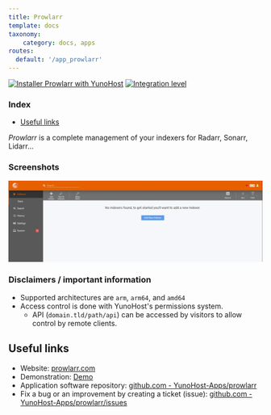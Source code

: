 ```yaml
---
title: Prowlarr
template: docs
taxonomy:
    category: docs, apps
routes:
  default: '/app_prowlarr'
---
```


[![Installer Prowlarr with YunoHost](https://install-app.yunohost.org/install-with-yunohost.svg)](https://install-app.yunohost.org/?app=prowlarr) [![Integration level](https://dash.yunohost.org/integration/prowlarr.svg)](https://dash.yunohost.org/appci/app/prowlarr)

### Index

- [Useful links](#useful-links)

*Prowlarr* is a complete management of your indexers for Radarr, Sonarr, Lidarr...

### Screenshots

![Screenshot of Prowlarr](https://github.com/YunoHost-Apps/prowlarr_ynh/blob/master/doc/screenshots/screenshot.jpg)

### Disclaimers / important information

* Supported architectures are `arm`, `arm64`, and `amd64`
* Access control is done with YunoHost's permissions system.
  * API (`domain.tld/path/api`) can be accessed by visitors to allow control by remote clients.

## Useful links

+ Website: [prowlarr.com](https://prowlarr.com/)
+ Demonstration: [Demo](https://demo.prowlarr.eu/login)
+ Application software repository: [github.com - YunoHost-Apps/prowlarr](https://github.com/YunoHost-Apps/prowlarr_ynh)
+ Fix a bug or an improvement by creating a ticket (issue): [github.com - YunoHost-Apps/prowlarr/issues](https://github.com/YunoHost-Apps/prowlarr_ynh/issues)
